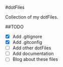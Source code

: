 #dotFiles


Collection of my dotFiles.

##TODO
- [x] Add .gitignore
- [x] Add .gitconfig
- [ ] Add other dotFiles
- [ ] Add documentation
- [ ] Blog about these files